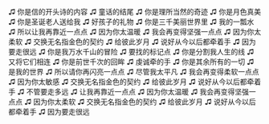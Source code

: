 ♫ 你是信的开头诗的内容
♫ 童话的结尾
♫ 你是理所当然的奇迹
♫ 你是月色真美
♫ 你是圣诞老人送给我
♫ 好孩子的礼物
♫ 你是三千美丽世界里
♫ 我的一瓢水
♫ 所以让我再靠近一点点
♫ 因为你太温暖
♫ 我会再变得坚强一点点
♫ 因为你太柔软
♫ 交换无名指金色的契约
♫ 给彼此岁月
♫ 说好从今以后都牵着手
♫ 因为要走很远
♫ 你是我万水千山的冒险
♫ 要找的标记点
♫ 你是分割我人生的线
♫ 又将它们相连
♫ 你是前世千次的回眸
♫ 虔诚牵的手
♫ 你是其余所有的一切
♫ 是我的世界
♫ 所以请你再闪亮一点点
♫ 尽管我太平凡
♫ 我会再变得柔软一点点
♫ 因为你太敏感
♫ 交换无名指金色的契约
♫ 给彼此岁月
♫ 说好从今以后都牵着手
♫ 不管要走多远
♫ 让我再靠近一点点
♫ 因为你太温暖
♫ 我会再变得坚强一点点
♫ 因为你太柔软
♫ 交换无名指金色的契约
♫ 给彼此岁月
♫ 说好从今以后都牵着手
♫ 因为要走很远
<!--
**xueyeshengdan/xueyeshengdan** is a ✨ _special_ ✨ repository because its `README.md` (this file) appears on your GitHub profile.

Here are some ideas to get you started:

- 🔭 I’m currently working on ...
- 🌱 I’m currently learning ...
- 👯 I’m looking to collaborate on ...
- 🤔 I’m looking for help with ...
- 💬 Ask me about ...
- 📫 How to reach me: ...
- 😄 Pronouns: ...
- ⚡ Fun fact: ...
-->
